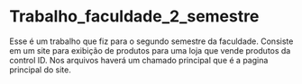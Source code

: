# Trabalho_faculdade_2_semestre

Esse é um trabalho que fiz para o segundo semestre da faculdade. Consiste em um site para exibição de produtos para uma loja que vende produtos da control ID. Nos arquivos haverá um chamado principal que é a pagina principal do site.
